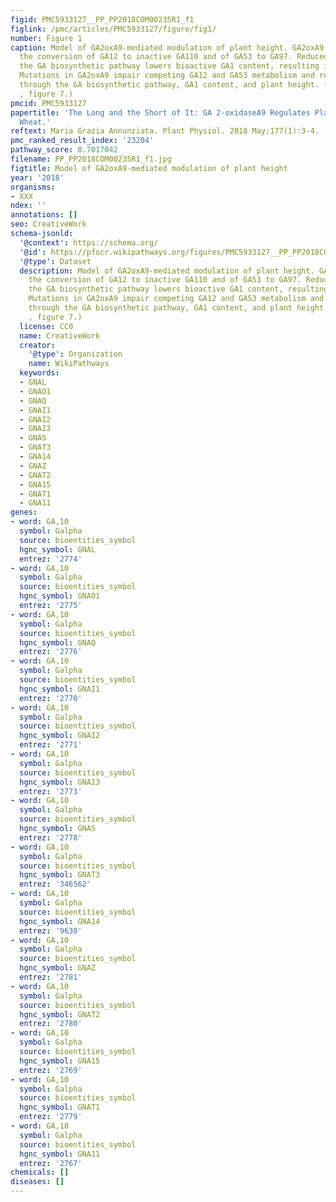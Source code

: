 ```yaml
---
figid: PMC5933127__PP_PP2018COM00235R1_f1
figlink: /pmc/articles/PMC5933127/figure/fig1/
number: Figure 1
caption: Model of GA2oxA9-mediated modulation of plant height. GA2oxA9 stimulates
  the conversion of GA12 to inactive GA110 and of GA53 to GA97. Reduced flux through
  the GA biosynthetic pathway lowers bioactive GA1 content, resulting in semidwarfism.
  Mutations in GA2oxA9 impair competing GA12 and GA53 metabolism and restore flux
  through the GA biosynthetic pathway, GA1 content, and plant height. (Figure from
  , figure 7.)
pmcid: PMC5933127
papertitle: 'The Long and the Short of It: GA 2-oxidaseA9 Regulates Plant Height in
  Wheat.'
reftext: Maria Grazia Annunziata. Plant Physiol. 2018 May;177(1):3-4.
pmc_ranked_result_index: '23204'
pathway_score: 0.7017042
filename: PP_PP2018COM00235R1_f1.jpg
figtitle: Model of GA2oxA9-mediated modulation of plant height
year: '2018'
organisms:
- XXX
ndex: ''
annotations: []
seo: CreativeWork
schema-jsonld:
  '@context': https://schema.org/
  '@id': https://pfocr.wikipathways.org/figures/PMC5933127__PP_PP2018COM00235R1_f1.html
  '@type': Dataset
  description: Model of GA2oxA9-mediated modulation of plant height. GA2oxA9 stimulates
    the conversion of GA12 to inactive GA110 and of GA53 to GA97. Reduced flux through
    the GA biosynthetic pathway lowers bioactive GA1 content, resulting in semidwarfism.
    Mutations in GA2oxA9 impair competing GA12 and GA53 metabolism and restore flux
    through the GA biosynthetic pathway, GA1 content, and plant height. (Figure from
    , figure 7.)
  license: CC0
  name: CreativeWork
  creator:
    '@type': Organization
    name: WikiPathways
  keywords:
  - GNAL
  - GNAO1
  - GNAQ
  - GNAI1
  - GNAI2
  - GNAI3
  - GNAS
  - GNAT3
  - GNA14
  - GNAZ
  - GNAT2
  - GNA15
  - GNAT1
  - GNA11
genes:
- word: GA,10
  symbol: Galpha
  source: bioentities_symbol
  hgnc_symbol: GNAL
  entrez: '2774'
- word: GA,10
  symbol: Galpha
  source: bioentities_symbol
  hgnc_symbol: GNAO1
  entrez: '2775'
- word: GA,10
  symbol: Galpha
  source: bioentities_symbol
  hgnc_symbol: GNAQ
  entrez: '2776'
- word: GA,10
  symbol: Galpha
  source: bioentities_symbol
  hgnc_symbol: GNAI1
  entrez: '2770'
- word: GA,10
  symbol: Galpha
  source: bioentities_symbol
  hgnc_symbol: GNAI2
  entrez: '2771'
- word: GA,10
  symbol: Galpha
  source: bioentities_symbol
  hgnc_symbol: GNAI3
  entrez: '2773'
- word: GA,10
  symbol: Galpha
  source: bioentities_symbol
  hgnc_symbol: GNAS
  entrez: '2778'
- word: GA,10
  symbol: Galpha
  source: bioentities_symbol
  hgnc_symbol: GNAT3
  entrez: '346562'
- word: GA,10
  symbol: Galpha
  source: bioentities_symbol
  hgnc_symbol: GNA14
  entrez: '9630'
- word: GA,10
  symbol: Galpha
  source: bioentities_symbol
  hgnc_symbol: GNAZ
  entrez: '2781'
- word: GA,10
  symbol: Galpha
  source: bioentities_symbol
  hgnc_symbol: GNAT2
  entrez: '2780'
- word: GA,10
  symbol: Galpha
  source: bioentities_symbol
  hgnc_symbol: GNA15
  entrez: '2769'
- word: GA,10
  symbol: Galpha
  source: bioentities_symbol
  hgnc_symbol: GNAT1
  entrez: '2779'
- word: GA,10
  symbol: Galpha
  source: bioentities_symbol
  hgnc_symbol: GNA11
  entrez: '2767'
chemicals: []
diseases: []
---
```

